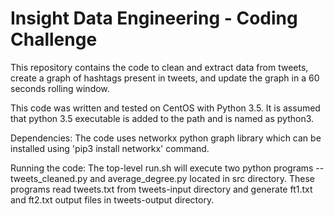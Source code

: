 # Insight Data Engineering - Coding Challenge

This repository contains the code to clean and extract data from tweets, create a graph of hashtags present in tweets, and update the graph in a 60 seconds rolling window. 

This code was written and tested on CentOS with Python 3.5. It is assumed that python 3.5 executable is added to the path and is named as python3. 

Dependencies:
The code uses networkx python graph library which can be installed using 'pip3 install networkx' command.

Running the code:
The top-level run.sh will execute two python programs -- tweets_cleaned.py and average_degree.py located in src directory.
These programs read tweets.txt from tweets-input directory and generate ft1.txt and ft2.txt output files in tweets-output directory.
